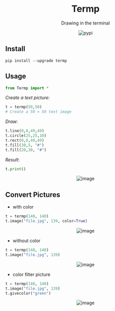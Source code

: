 <div align="center">
	<h1>Termp</h1>

Drawing in the terminal

![pypi](https://badge.fury.io/py/termp.svg)

</div>

## Install
`pip install --upgrade termp`

## Usage
```python
from Termp import *
```

*Create a text picture*:
```python
t = termp(50,50)
# Create a 50 × 50 text image
```
*Draw*:
```python
t.line(0,0,49,49)
t.circle(25,25,10)
t.rect(0,0,49,49)
t.fill(30,5, "#")
t.fill(20,30, "#")
```
*Result*:
```python
t.print()
```
 
<div align="center">

![image](https://github.com/dmitrijkotov634/Termp/blob/master/images/result.jpg)

</div>

## Convert Pictures
* with color
```python
t = termp(140, 140)
t.image("file.jpg", 139, color=True)
```

<div align="center">

![image](https://github.com/dmitrijkotov634/Termp/blob/master/images/result1.jpg)

</div>

* without color
```python
t = termp(140, 140)
t.image("file.jpg", 139)
```

<div align="center">

![image](https://github.com/dmitrijkotov634/Termp/blob/master/images/result2.jpg)

</div>

* color filter picture
```python
t = termp(140, 140)
t.image("file.jpg", 139)
t.givecolor("green")
```

<div align="center">

![image](https://github.com/dmitrijkotov634/Termp/blob/master/images/result3.jpg)

</div>